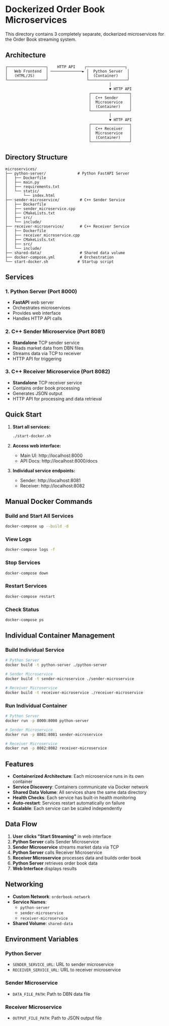 # Dockerized Order Book Microservices

This directory contains 3 completely separate, dockerized microservices for the Order Book streaming system.

## Architecture

```
┌─────────────────┐    HTTP API    ┌─────────────────┐
│   Web Frontend  │ ──────────────► │  Python Server  │
│   (HTML/JS)     │                 │  (Container)    │
└─────────────────┘                 └─────────────────┘
                                              │
                                              ▼ HTTP API
                                     ┌─────────────────┐
                                     │  C++ Sender     │
                                     │  Microservice   │
                                     │  (Container)    │
                                     └─────────────────┘
                                              │
                                              ▼ HTTP API
                                     ┌─────────────────┐
                                     │  C++ Receiver   │
                                     │  Microservice   │
                                     │  (Container)    │
                                     └─────────────────┘
```

## Directory Structure

```
microservices/
├── python-server/              # Python FastAPI Server
│   ├── Dockerfile
│   ├── main.py
│   ├── requirements.txt
│   └── static/
│       └── index.html
├── sender-microservice/         # C++ Sender Service
│   ├── Dockerfile
│   ├── sender_microservice.cpp
│   ├── CMakeLists.txt
│   ├── src/
│   └── include/
├── receiver-microservice/       # C++ Receiver Service
│   ├── Dockerfile
│   ├── receiver_microservice.cpp
│   ├── CMakeLists.txt
│   ├── src/
│   └── include/
├── shared-data/                 # Shared data volume
├── docker-compose.yml           # Orchestration
└── start-docker.sh             # Startup script
```

## Services

### 1. Python Server (Port 8000)
- **FastAPI** web server
- Orchestrates microservices
- Provides web interface
- Handles HTTP API calls

### 2. C++ Sender Microservice (Port 8081)
- **Standalone** TCP sender service
- Reads market data from DBN files
- Streams data via TCP to receiver
- HTTP API for triggering

### 3. C++ Receiver Microservice (Port 8082)
- **Standalone** TCP receiver service
- Contains order book processing
- Generates JSON output
- HTTP API for processing and data retrieval

## Quick Start

1. **Start all services:**
   ```bash
   ./start-docker.sh
   ```

2. **Access web interface:**
   - Main UI: http://localhost:8000
   - API Docs: http://localhost:8000/docs

3. **Individual service endpoints:**
   - Sender: http://localhost:8081
   - Receiver: http://localhost:8082

## Manual Docker Commands

### Build and Start All Services
```bash
docker-compose up --build -d
```

### View Logs
```bash
docker-compose logs -f
```

### Stop Services
```bash
docker-compose down
```

### Restart Services
```bash
docker-compose restart
```

### Check Status
```bash
docker-compose ps
```

## Individual Container Management

### Build Individual Service
```bash
# Python Server
docker build -t python-server ./python-server

# Sender Microservice
docker build -t sender-microservice ./sender-microservice

# Receiver Microservice
docker build -t receiver-microservice ./receiver-microservice
```

### Run Individual Container
```bash
# Python Server
docker run -p 8000:8000 python-server

# Sender Microservice
docker run -p 8081:8081 sender-microservice

# Receiver Microservice
docker run -p 8082:8082 receiver-microservice
```

## Features

- **Containerized Architecture**: Each microservice runs in its own container
- **Service Discovery**: Containers communicate via Docker network
- **Shared Data Volume**: All services share the same data directory
- **Health Checks**: Each service has built-in health monitoring
- **Auto-restart**: Services restart automatically on failure
- **Scalable**: Each service can be scaled independently

## Data Flow

1. **User clicks "Start Streaming"** in web interface
2. **Python Server** calls Sender Microservice
3. **Sender Microservice** streams market data via TCP
4. **Python Server** calls Receiver Microservice
5. **Receiver Microservice** processes data and builds order book
6. **Python Server** retrieves order book data
7. **Web Interface** displays results

## Networking

- **Custom Network**: `orderbook-network`
- **Service Names**: 
  - `python-server`
  - `sender-microservice`
  - `receiver-microservice`
- **Shared Volume**: `shared-data`

## Environment Variables

### Python Server
- `SENDER_SERVICE_URL`: URL to sender microservice
- `RECEIVER_SERVICE_URL`: URL to receiver microservice

### Sender Microservice
- `DATA_FILE_PATH`: Path to DBN data file

### Receiver Microservice
- `OUTPUT_FILE_PATH`: Path to JSON output file
